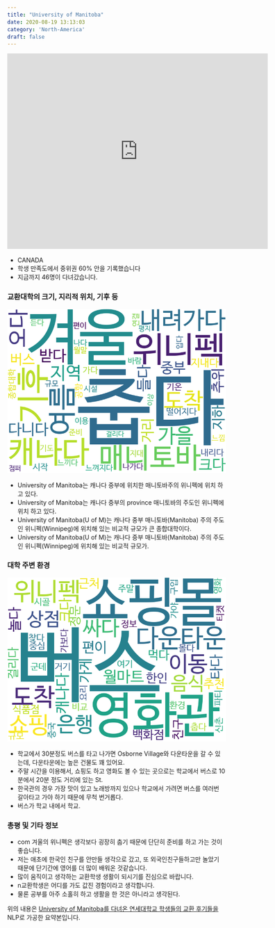 ```yaml
---
title: "University of Manitoba"
date: 2020-08-19 13:13:03
category: 'North-America'
draft: false
---
```


<iframe
width="600"
height="450"
frameborder="0" style="border:0"
src="https://www.google.com/maps/embed/v1/place?key=AIzaSyC9e1AME-pVmWC4hBpFdu5S4dKzyepa3HQ&q=University+of+Manitoba&center=49.8075008,-97.1366259&zoom=14" allowfullscreen>
</iframe>

* CANADA
* 학생 만족도에서 중위권 60% 안을 기록했습니다
* 지금까지 46명이 다녀갔습니다. 

### 교환대학의 크기, 지리적 위치, 기후 등

![gen_info-WordCloud](../univ_wordclouds_okt/gen_info/CA000013_gen_info_okt.png)

* University of Manitoba는 캐나다 중부에 위치한 매니토바주의 위니펙에 위치 하고 있다.
* University of Manitoba는 캐나다 중부의 province 매니토바의 주도인 위니펙에 위치 하고 있다.
* University of Manitoba(U of M)는 캐나다 중부 매니토바(Manitoba) 주의 주도인 위니펙(Winnipeg)에 위치해 있는 비교적 규모가 큰 종합대학이다.
* University of Manitoba(U of M)는 캐나다 중부 매니토바(Manitoba) 주의 주도인 위니펙(Winnipeg)에 위치해 있는 비교적 규모가.


### 대학 주변 환경

![env_info-WordCloud](../univ_wordclouds_okt/env_info/CA000013_env_info_okt.png)

* 학교에서 30분정도 버스를 타고 나가면 Osborne Village와 다운타운을 갈 수 있는데, 다운타운에는 높은 건물도 꽤 있어요.
* 주말 시간을 이용해서, 쇼핑도 하고 영화도 볼 수 있는 곳으로는 학교에서 버스로 10분에서 20분 정도 거리에 있는 St.
* 한국관의 경우 가장 맛이 있고 노래방까지 있으나 학교에서 가려면 버스를 여러번 갈아타고 가야 하기 때문에 무척 번거롭다.
* 버스가 학교 내에서 학교.


### 총평 및 기타 정보 
* com 겨울의 위니펙은 생각보다 굉장히 춥기 때문에 단단히 준비를 하고 가는 것이 좋습니다.
* 저는 애초에 한국인 친구를 안만들 생각으로 갔고, 또 외국인친구들하고만 놀았기 때문에 단기간에 영어를 더 많이 배워온 것같습니다.
* 많이 움직이고 생각하는 교환학생 생활이 되시기를 진심으로 바랍니다.
* n교환학생은 어디를 가도 값진 경험이라고 생각합니다.
* 물론 공부를 아주 소홀히 하고 생활을 한 것은 아니라고 생각된다.


위의 내용은 [University of Manitoba를 다녀온 연세대학교 학생들의 교환 후기들을](http://oia.yonsei.ac.kr/partner/expReport.asp?ucode=CA000013&bgbn=A) NLP로 가공한 요약본입니다. 
